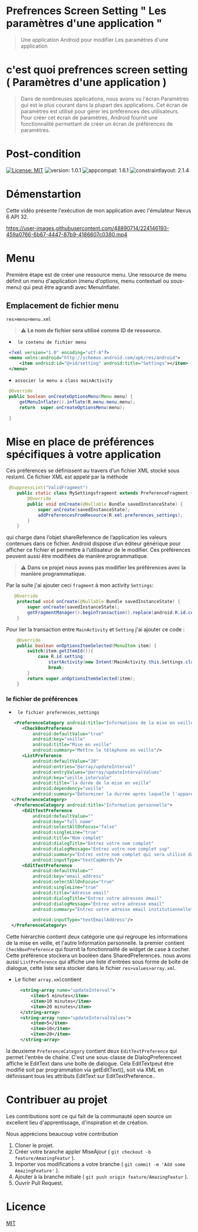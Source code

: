# Prefrences Screen Setting " Les paramètres d'une application "

> Une application Android pour modifier Les paramètres d'une application
# c'est quoi prefrences screen setting ( Paramètres d'une application )
> Dans de nombreuses applications, nous avons vu l'écran Paramètres qui est le plus courant dans la plupart des applications. Cet écran de paramètres est utilisé pour gérer les préférences des utilisateurs. Pour créer cet écran de paramètres, Android fournit une fonctionnalité permettant de créer un écran de préférences de paramètres.

# Post-condition
[![License: MIT](https://img.shields.io/badge/License-MIT-yellow.svg)](https://opensource.org/licenses/MIT)
![version: 1.0.1](https://img.shields.io/badge/version-1.0.1-blue)
![appcompat: 1.6.1](https://img.shields.io/badge/appcompat-1.6.1-green)
![constraintlayout: 2.1.4](https://img.shields.io/badge/constraintlayout-2.1.4-red)
# Démenstartion
Cette vidéo présente l'exécution de mon application avec l'émulateur Nexus 6 API 32.

https://user-images.githubusercontent.com/48890714/224146193-459a0766-6b67-4447-87b9-4186607c0380.mp4

# Menu
Première étape est de créer une ressource menu.
Une ressource de menu définit un menu d'application (menu d'options, menu contextuel ou sous-menu) qui peut être agrandi avec MenuInflater.
## Emplacement de fichier menu 
  `res>menu>menu.xml` 
   > :warning: **Le nom de fichier sera utilisé comme ID de ressource.**
   - ``` le contenu de fichier menu```
   ``` xml
    <?xml version="1.0" encoding="utf-8"?>
    <menu xmlns:android="http://schemas.android.com/apk/res/android">
        <item android:id="@+id/setting" android:title="Settings"></item>
    </menu>
   ```
   - ``` associer le menu a class mainActivity ```
   ``` java
    @Override
    public boolean onCreateOptionsMenu(Menu menu) {
        getMenuInflater().inflate(R.menu.menu,menu);
        return  super.onCreateOptionsMenu(menu);

    }
   ```
# Mise en place de préférences spécifiques à votre application
Ces préférences se définissent au travers d’un fichier XML stocké sous res\xml\. Ce fichier XML est appelé par la méthode 
``` java 
 @SuppressLint("ValidFragment")
    public static class MySettingsfragment extends PreferenceFragment {
        @Override
        public void onCreate(@Nullable Bundle savedInstanceState) {
            super.onCreate(savedInstanceState);
            addPreferencesFromResource(R.xml.preferences_settings);
        }
    }
```
qui charge dans l’objet shareReference de l’application les valeurs contenues dans ce fichier. Android dispose d’un éditeur générique pour afficher ce fichier et permettre à l’utilisateur de le modifier. Ces préférences peuvent aussi être modifiées de manière programmatique.
  > :warning: **Dans ce projet nous avons pas modifier les préférences avec la manière programmatique.**
  
Par la suite j'ai ajouter ceci ` fragment ` à mon activity `Settings`:
``` java
   @Override
    protected void onCreate(@Nullable Bundle savedInstanceState) {
        super.onCreate(savedInstanceState);
        getFragmentManager().beginTransaction().replace(android.R.id.content,new MySettingsfragment()).commit();
    }
```
Pour lier la transaction entre `MainActivity` et `Setting` j'ai ajouter ce code : 
``` java
    @Override
    public boolean onOptionsItemSelected(MenuItem item) {
        switch(item.getItemId()){
            case R.id.setting:
                startActivity(new Intent(MainActivity.this,Settings.class));
                break;
        }
        return super.onOptionsItemSelected(item);
    }
 ```
 
    
### le fichier de préférences
  - ``` le fichier preferences_settings```
  ``` xml 
     <PreferenceCategory android:title="Informations de la mise en veille">
        <CheckBoxPreference
            android:defaultValue="true"
            android:key="veille"
            android:title="Mise en veille"
            android:summary="Mettre le téléphone en veille"/>
        <ListPreference
            android:defaultValue="20"
            android:entries="@array/updateInterval"
            android:entryValues="@array/updateIntervalValues"
            android:key="veille_intervale"
            android:title="la durée de la mise en veille"
            android:dependency="veille"
            android:summary="Déterminer la durrée après laquelle l'appareil se mettra en veille"/>
    </PreferenceCategory>
     <PreferenceCategory android:title="Information personnelle">
        <EditTextPreference
            android:defaultValue=""
            android:key="full_name"
            android:selectAllOnFocus="false"
            android:singleLine="true"
            android:title="Nom complet"
            android:dialogTitle="Entrez votre nom complet"
            android:dialogMessage="Entrez votre nom complet svp"
            android:summary="Entrez votre nom complet qui sera utilisé dans l'application"
            android:inputType="textCapWords"/>
        <EditTextPreference
            android:defaultValue=""
            android:key="email_address"
            android:selectAllOnFocus="true"
            android:singleLine="true"
            android:title="Adresse email"
            android:dialogTitle="Entrez votre adresses email"
            android:dialogMessage="Entrez votre adresse email"
            android:summary="Entrez votre adresse email institutionnelle"

            android:inputType="textEmailAddress"/>
    </PreferenceCategory>
  ```
  
  Cette hiérarchie contient deux catégorie une qui regroupe les informations de la mise en veille, et l'autre Information personnelle.
  la premier contient `CheckBoxPreference` qui fournit la fonctionnalité de widget de case à cocher.
  Cette préférence stockera un booléen dans SharedPreferences. nous avons aussi  `ListPreference` qui affiche une liste d'entrées sous forme de boîte de dialogue, cette liste sera stocker dans le fichier `res>values>array.xml`.
      
  - Le ficher ``` array.xml ```contient
      
      ```xml
        <string-array name="updateInterval">
            <item>5 minutes</item>
            <item>10 minutes</item>
            <item>20 minutes</item>
        </string-array>
        <string-array name="updateIntervalValues">
            <item>5</item>
            <item>10</item>
            <item>20</item>
        </string-array>
      ```
      
   la deuxieme `PreferenceCategory` contient deux `EditTextPreference` qui permet l'entrée de chaîne. C'est une sous-classe de DialogPreferenceet affiche le EditText dans une boîte de dialogue. Cela EditTextpeut être modifié soit par programmation via getEditText(), soit via XML en définissant tous les attributs EditText sur EditTextPreference..
  
# Contribuer au projet
Les contributions sont ce qui fait de la communauté open source un excellent lieu d'apprentissage, d'inspiration et de création.

Nous apprécions beaucoup votre contribution
  1. Cloner le projet.
  2. Créer votre branche appler MiseAjour ( `git checkout -b feature/AmazingFeatur` ).
  3. Importer vos modifications a votre branche ( `git commit -m 'Add some AmazingFeature'` ).
  4. Ajouter à la branche initiale ( `git push origin feature/AmazingFeatur`  ).
  5. Ouvrir Pull Request.
# Licence 
[MIT](https://choosealicense.com/licenses/mit/) 
